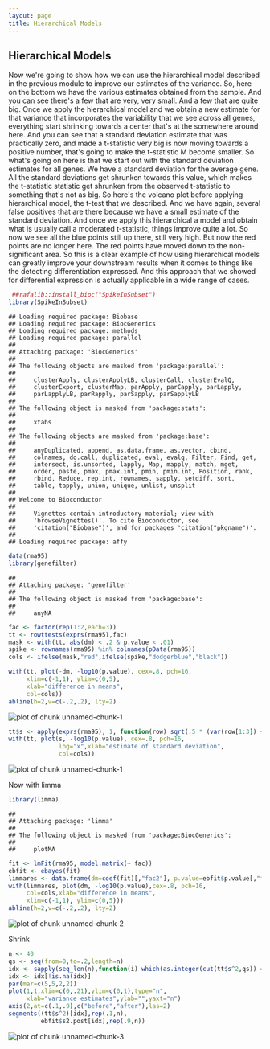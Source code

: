 ```yaml
---
layout: page
title: Hierarchical Models
---
```


## Hierarchical Models

Now we're going to show how we can use the hierarchical model described
in the previous module to improve our estimates of the variance.
So, here on the bottom we have the various estimates
obtained from the sample.
And you can see there's a few that are very, very small.
And a few that are quite big.
Once we apply the hierarchical model and we
obtain a new estimate for that variance that
incorporates the variability that we see across all genes,
everything start shrinking towards a center that's at the somewhere
around here.
And you can see that a standard deviation estimate that
was practically zero, and made a t-statistic very big
is now moving towards a positive number, that's
going to make the t-statistic M become smaller.
So what's going on here is that we start out
with the standard deviation estimates for all genes.
We have a standard deviation for the average gene.
All the standard deviations get shrunken towards this value, which
makes the t-statistic statistic get shrunken from the observed t-statistic
to something that's not as big.
So here's the volcano plot before applying
hierarchical model, the t-test that we described.
And we have again, several false positives
that are there because we have a small estimate of the standard deviation.
And once we apply this hierarchical a model
and obtain what is usually call a moderated t-statistic,
things improve quite a lot.
So now we see all the blue points still up there, still very high.
But now the red points are no longer here.
The red points have moved down to the non-significant area.
So this is a clear example of how using hierarchical models
can greatly improve your downstream results when
it comes to things like the detecting differentiation expressed.
And this approach that we showed for differential expression
is actually applicable in a wide range of cases.



```r
 ##rafalib::install_bioc("SpikeInSubset")
library(SpikeInSubset)
```

```
## Loading required package: Biobase
## Loading required package: BiocGenerics
## Loading required package: methods
## Loading required package: parallel
## 
## Attaching package: 'BiocGenerics'
## 
## The following objects are masked from 'package:parallel':
## 
##     clusterApply, clusterApplyLB, clusterCall, clusterEvalQ,
##     clusterExport, clusterMap, parApply, parCapply, parLapply,
##     parLapplyLB, parRapply, parSapply, parSapplyLB
## 
## The following object is masked from 'package:stats':
## 
##     xtabs
## 
## The following objects are masked from 'package:base':
## 
##     anyDuplicated, append, as.data.frame, as.vector, cbind,
##     colnames, do.call, duplicated, eval, evalq, Filter, Find, get,
##     intersect, is.unsorted, lapply, Map, mapply, match, mget,
##     order, paste, pmax, pmax.int, pmin, pmin.int, Position, rank,
##     rbind, Reduce, rep.int, rownames, sapply, setdiff, sort,
##     table, tapply, union, unique, unlist, unsplit
## 
## Welcome to Bioconductor
## 
##     Vignettes contain introductory material; view with
##     'browseVignettes()'. To cite Bioconductor, see
##     'citation("Biobase")', and for packages 'citation("pkgname")'.
## 
## Loading required package: affy
```

```r
data(rma95)
library(genefilter)
```

```
## 
## Attaching package: 'genefilter'
## 
## The following object is masked from 'package:base':
## 
##     anyNA
```

```r
fac <- factor(rep(1:2,each=3))
tt <- rowttests(exprs(rma95),fac)
mask <- with(tt, abs(dm) < .2 & p.value < .01)
spike <- rownames(rma95) %in% colnames(pData(rma95))
cols <- ifelse(mask,"red",ifelse(spike,"dodgerblue","black"))

with(tt, plot(-dm, -log10(p.value), cex=.8, pch=16,
     xlim=c(-1,1), ylim=c(0,5),
     xlab="difference in means",
     col=cols))
abline(h=2,v=c(-.2,.2), lty=2)
```

![plot of chunk unnamed-chunk-1](images/unnamed-chunk-1-1.png) 

```r
tt$s <- apply(exprs(rma95), 1, function(row) sqrt(.5 * (var(row[1:3]) + var(row[4:6]))))
with(tt, plot(s, -log10(p.value), cex=.8, pch=16,
              log="x",xlab="estimate of standard deviation",
              col=cols))
```

![plot of chunk unnamed-chunk-1](images/unnamed-chunk-1-2.png) 

Now with limma


```r
library(limma)
```

```
## 
## Attaching package: 'limma'
## 
## The following object is masked from 'package:BiocGenerics':
## 
##     plotMA
```

```r
fit <- lmFit(rma95, model.matrix(~ fac))
ebfit <- ebayes(fit)
limmares <- data.frame(dm=coef(fit)[,"fac2"], p.value=ebfit$p.value[,"fac2"])
with(limmares, plot(dm, -log10(p.value),cex=.8, pch=16,
     col=cols,xlab="difference in means",
     xlim=c(-1,1), ylim=c(0,5)))
abline(h=2,v=c(-.2,.2), lty=2)
```

![plot of chunk unnamed-chunk-2](images/unnamed-chunk-2-1.png) 

Shrink


```r
n <- 40
qs <- seq(from=0,to=.2,length=n)
idx <- sapply(seq_len(n),function(i) which(as.integer(cut(tt$s^2,qs)) == i)[1])
idx <- idx[!is.na(idx)]
par(mar=c(5,5,2,2))
plot(1,1,xlim=c(0,.21),ylim=c(0,1),type="n",
     xlab="variance estimates",ylab="",yaxt="n")
axis(2,at=c(.1,.9),c("before","after"),las=2)
segments((tt$s^2)[idx],rep(.1,n),
         ebfit$s2.post[idx],rep(.9,n))
```

![plot of chunk unnamed-chunk-3](images/unnamed-chunk-3-1.png) 
